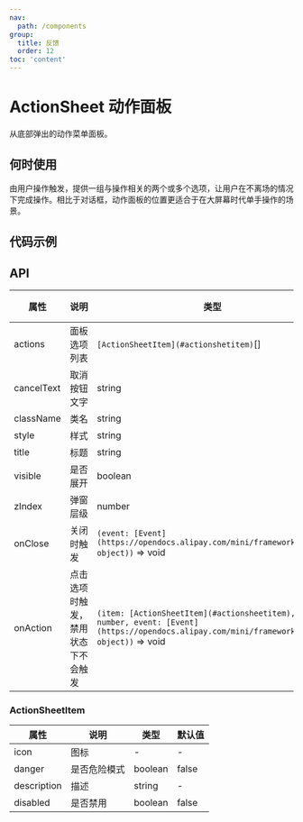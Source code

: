 ```yaml
---
nav:
  path: /components
group:
  title: 反馈
  order: 12
toc: 'content'
---
```


# ActionSheet 动作面板

<code src="../../docs/components/compatibility.tsx" inline="true"></code>

从底部弹出的动作菜单面板。

## 何时使用

由用户操作触发，提供一组与操作相关的两个或多个选项，让用户在不离场的情况下完成操作。相比于对话框，动作面板的位置更适合于在大屏幕时代单手操作的场景。

## 代码示例

<code src='pages/ActionSheet/index'></code>

## API

| 属性       | 说明                               | 类型                                                                                                                                          | 默认值 |
| ---------- | ---------------------------------- | --------------------------------------------------------------------------------------------------------------------------------------------- | ------ |
| actions    | 面板选项列表                       | `[ActionSheetItem](#actionshetitem)`[]                                                                                                        | []     |
| cancelText | 取消按钮文字                       | string                                                                                                                                        | 取消   |
| className  | 类名                               | string                                                                                                                                        | -      |
| style      | 样式                               | string                                                                                                                                        | -      |
| title      | 标题                               | string                                                                                                                                        | -      |
| visible    | 是否展开                           | boolean                                                                                                                                       | false  |
| zIndex     | 弹窗层级                           | number                                                                                                                                        | 998    |
| onClose    | 关闭时触发                         | `(event: [Event](https://opendocs.alipay.com/mini/framework/event-object))` => void                                                           | -      |
| onAction   | 点击选项时触发，禁用状态下不会触发 | `(item: [ActionSheetItem](#actionsheetitem), index: number, event: [Event](https://opendocs.alipay.com/mini/framework/event-object))` => void | -      |

### ActionSheetItem

| 属性        | 说明         | 类型    | 默认值 |
| ----------- | ------------ | ------- | ------ |
| icon        | 图标         | -       | -      |
| danger      | 是否危险模式 | boolean | false  |
| description | 描述         | string  | -      |
| disabled    | 是否禁用     | boolean | false  |
